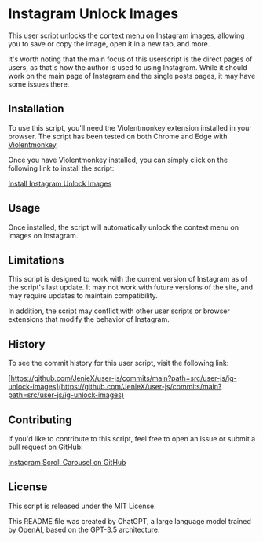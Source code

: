 # Instagram Unlock Images

This user script unlocks the context menu on Instagram images, allowing you to save or copy the image, open it in a new tab, and more.

It's worth noting that the main focus of this userscript is the direct pages of users, as that's how the author is used to using Instagram. While it should work on the main page of Instagram and the single posts pages, it may have some issues there.

## Installation

To use this script, you'll need the Violentmonkey extension installed in your browser. The script has been tested on both Chrome and Edge with [Violentmonkey](https://chrome.google.com/webstore/detail/violentmonkey/jinjaccalgkegednnccohejagnlnfdag).

Once you have Violentmonkey installed, you can simply click on the following link to install the script:

[Install Instagram Unlock Images](https://github.com/JenieX/user-js/raw/main/dist/ig-unlock-images/ig-unlock-images.user.js)

## Usage

Once installed, the script will automatically unlock the context menu on images on Instagram.

## Limitations

This script is designed to work with the current version of Instagram as of the script's last update. It may not work with future versions of the site, and may require updates to maintain compatibility.

In addition, the script may conflict with other user scripts or browser extensions that modify the behavior of Instagram.

## History

To see the commit history for this user script, visit the following link:

[https://github.com/JenieX/user-js/commits/main?path=src/user-js/ig-unlock-images](https://github.com/JenieX/user-js/commits/main?path=src/user-js/ig-unlock-images)

## Contributing

If you'd like to contribute to this script, feel free to open an issue or submit a pull request on GitHub:

[Instagram Scroll Carousel on GitHub](https://github.com/JenieX/user-js/issues)

## License

This script is released under the MIT License.

This README file was created by ChatGPT, a large language model trained by OpenAI, based on the GPT-3.5 architecture.
